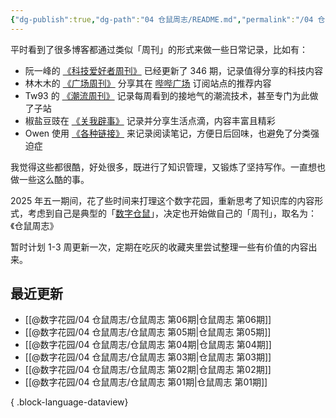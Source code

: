```yaml
---
{"dg-publish":true,"dg-path":"04 仓鼠周志/README.md","permalink":"/04 仓鼠周志/README/","noteIcon":"dg-note-icon","created":"2025-05-04","updated":"2025-07-31"}
---
```



平时看到了很多博客都通过类似「周刊」的形式来做一些日常记录，比如有：

- 阮一峰的 [《科技爱好者周刊》](https://www.ruanyifeng.com/blog/weekly/) 已经更新了 346 期，记录值得分享的科技内容
- 林木木的 [《广场周刊》](https://immmmm.com/tags/%E5%91%A8%E5%88%8A/) 分享其在 [哔哔广场](https://immmmm.com/bbs/) 订阅站点的推荐内容
- Tw93 的 [《潮流周刊》](https://weekly.tw93.fun/) 记录每周看到的接地气的潮流技术，甚至专门为此做了子站
- 椒盐豆豉在 [《关我辟事》](https://blog.douchi.space/tags/%E5%85%B3%E6%88%91%E8%BE%9F%E4%BA%8B/) 记录并分享生活点滴，内容丰富且精彩
- Owen 使用 [《各种链接》](https://www.owenyoung.com/categories/journal/) 来记录阅读笔记，方便日后回味，也避免了分类强迫症

我觉得这些都很酷，好处很多，既进行了知识管理，又锻炼了坚持写作。一直想也做一些这么酷的事。

2025 年五一期间，花了些时间来打理这个数字花园，重新思考了知识库的内容形式，考虑到自己是典型的「[数字仓鼠](https://m.gmw.cn/2024-05/15/content_1303737454.htm)」，决定也开始做自己的「周刊」，取名为：《仓鼠周志》

暂时计划 1-3 周更新一次，定期在吃灰的收藏夹里尝试整理一些有价值的内容出来。

## 最近更新

- [[@数字花园/04 仓鼠周志/仓鼠周志 第06期\|仓鼠周志 第06期]]
- [[@数字花园/04 仓鼠周志/仓鼠周志 第05期\|仓鼠周志 第05期]]
- [[@数字花园/04 仓鼠周志/仓鼠周志 第04期\|仓鼠周志 第04期]]
- [[@数字花园/04 仓鼠周志/仓鼠周志 第03期\|仓鼠周志 第03期]]
- [[@数字花园/04 仓鼠周志/仓鼠周志 第02期\|仓鼠周志 第02期]]
- [[@数字花园/04 仓鼠周志/仓鼠周志 第01期\|仓鼠周志 第01期]]

{ .block-language-dataview}